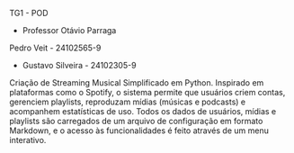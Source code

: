 TG1 - POD
- Professor Otávio Parraga

Pedro Veit - 24102565-9
- Gustavo Silveira - 24102305-9

Criação de Streaming Musical Simplificado em Python. Inspirado em plataformas como o Spotify, o sistema permite que usuários criem contas, gerenciem playlists, reproduzam mídias (músicas e podcasts) e acompanhem estatísticas de uso. Todos os dados de usuários, mídias e playlists são carregados de um arquivo de configuração em formato Markdown, e o acesso às funcionalidades é feito através de um menu interativo.

